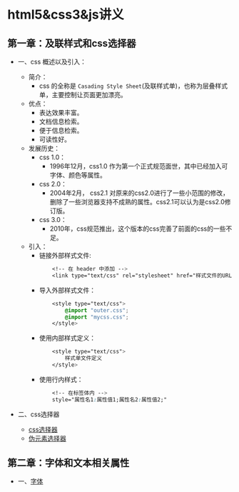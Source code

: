# html5&css3&js讲义
## 第一章：及联样式和css选择器
- 一、css 概述以及引入：
    - 简介：
        - css 的全称是 `Casading Style Sheet`(及联样式单)，也称为层叠样式单，主要控制让页面更加漂亮。
    - 优点：
        - 表达效果丰富。
        - 文档信息检索。
        - 便于信息检索。
        - 可读性好。
    - 发展历史：
        - css 1.0：
            - 1996年12月，css1.0 作为第一个正式规范面世，其中已经加入可字体、颜色等属性。
        - css 2.0：
            - 2004年2月， css2.1 对原来的css2.0进行了一些小范围的修改，删除了一些浏览器支持不成熟的属性。css2.1可以认为是css2.0修订版。
        - css 3.0：
            - 2010年，css规范推出，这个版本的css完善了前面的css的一些不足。
    - 引入：
        - 链接外部样式文件:
            ```css
                <!-- 在 header 中添加 -->
                <link type="text/css" rel="stylesheet" href="样式文件的URL"/>
            ```
        - 导入外部样式文件：
            ```css
                <style type="text/css">
                    @import "outer.css";
                    @import "mycss.css";
                </style>
            ```
        - 使用内部样式定义：
            ```css
                <style type="text/css">
                    样式单文件定义
                </style>  
            ```
        - 使用行内样式：
            ```css
                <!-- 在标签体内 -->
                style="属性名1:属性值1;属性名2:属性值2;"
            ```

- 二、css选择器
    - [css选择器](./selector.md)
    - [伪元素选择器](./pseudo.selector.md)

## 第二章：字体和文本相关属性
- 一、[字体](./typeface.md)